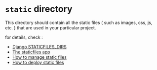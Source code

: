# `static` directory

This directory should contain all the static files ( such as images, css, js, etc. ) that are used in your particular project.

for details, check :

- [Django STATICFILES_DIRS](https://docs.djangoproject.com/en/5.0/ref/settings/#staticfiles-dirs)
- [The staticfiles app](https://docs.djangoproject.com/en/5.0/ref/contrib/staticfiles/)
- [How to manage static files](https://docs.djangoproject.com/en/5.0/howto/static-files/) 
- [How to deploy static files](https://docs.djangoproject.com/en/5.0/howto/static-files/deployment/)